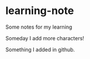 # learning-note
Some notes for my learning

Someday I add more characters!

Something I added in github.
